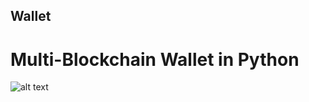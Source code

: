 ## Wallet
# Multi-Blockchain Wallet in Python
![alt text](https://www.google.com/search?q=crypto+wallet&tbm=isch&ved=2ahUKEwj4xu6M0LrwAhXNY60KHe9BDLUQ2-cCegQIABAA&oq=crypto+wallet&gs_lcp=CgNpbWcQAzIECAAQQzIECAAQQzIECAAQQzICCAAyAggAMgIIADICCAAyAggAMgIIADICCAA6BAgjECc6BQgAELEDOgcIABCxAxBDOggIABCxAxCDAVC-LFjEPGDEPWgAcAB4AIABUogBuAeSAQIxM5gBAKABAaoBC2d3cy13aXotaW1nwAEB&sclient=img&ei=esyWYPihLM3HtQXvg7GoCw&bih=862&biw=1731&rlz=1C1CHBF_enCA922CA922#imgrc=N4d-pCvgkM7zDM)

